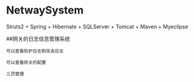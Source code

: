 # NetwaySystem
Struts2 + Spring + Hibernate + SQLServer + Tomcat + Maven + Myeclipse

##网关的日志信息管理系统

	可以查看防护日志和攻击日志

	可以查看网关的配置

	三员管理
	
	



